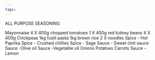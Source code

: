 ```yaml
---
tags:
---
```


ALL PURPOSE SEASONING

Mayonnaise
4 X 400g chopped tomatoes
1 X 400g red kidney beans
4 X 400g Chickpeas
1kg fusili pasta
1kg brown rice
2 X noodles
Spice - Hot Paprika
Spice - Crushed chillies
Spice - Sage
Sauce - Sweet chili sauce
Sauce -Olive oil
Sauce -Vegetable oil
Onions
Potatoes
Carrots
Sauce - Lemon